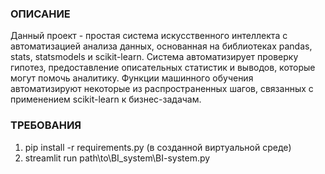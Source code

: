 ### ОПИСАНИЕ 
Данный проект - простая система искусственного интеллекта с автоматизацией анализа данных, основанная на библиотеках pandas, stats, statsmodels и scikit-learn.
Система автоматизирует проверку гипотез, предоставление описательных статистик и выводов, которые могут помочь аналитику.
Функции машинного обучения автоматизируют некоторые из распространенных шагов, связанных с применением scikit-learn к бизнес-задачам.


### ТРЕБОВАНИЯ
1. pip install -r requirements.py (в созданной виртуальной среде)
2. streamlit run path\to\BI_system\BI-system.py 